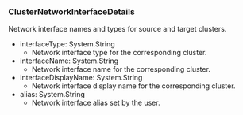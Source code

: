 ### ClusterNetworkInterfaceDetails
Network interface names and types for source and target clusters.

- interfaceType: System.String
  - Network interface type for the corresponding cluster.
- interfaceName: System.String
  - Network interface name for the corresponding cluster.
- interfaceDisplayName: System.String
  - Network interface display name for the corresponding cluster.
- alias: System.String
  - Network interface alias set by the user.
